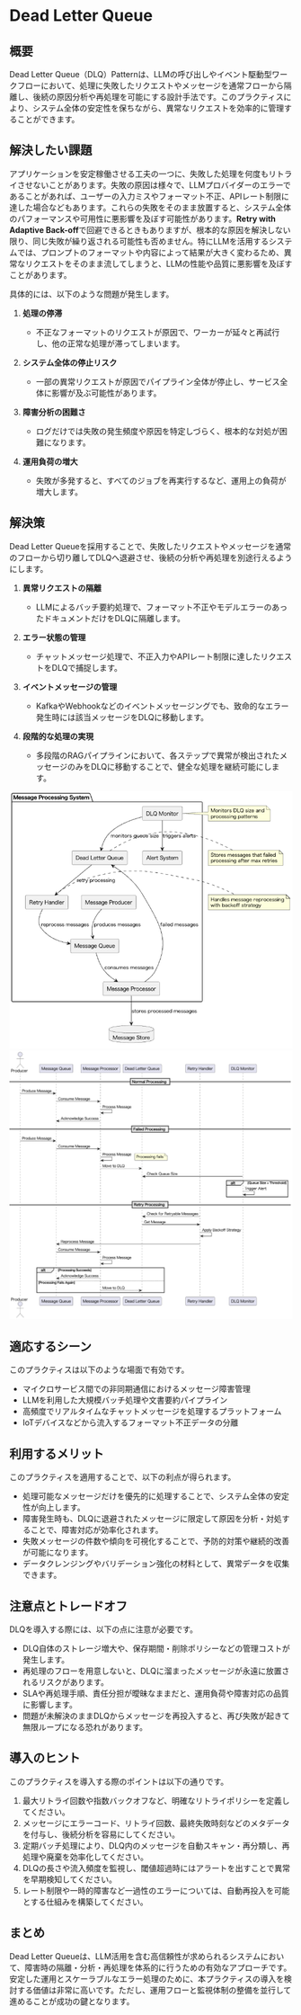 # Dead Letter Queue

## 概要

Dead Letter Queue（DLQ）Patternは、LLMの呼び出しやイベント駆動型ワークフローにおいて、処理に失敗したリクエストやメッセージを通常フローから隔離し、後続の原因分析や再処理を可能にする設計手法です。このプラクティスにより、システム全体の安定性を保ちながら、異常なリクエストを効率的に管理することができます。

## 解決したい課題

アプリケーションを安定稼働させる工夫の一つに、失敗した処理を何度もリトライさせないことがあります。失敗の原因は様々で、LLMプロバイダーのエラーであることがあれば、ユーザーの入力ミスやフォーマット不正、APIレート制限に達した場合などもあります。これらの失敗をそのまま放置すると、システム全体のパフォーマンスや可用性に悪影響を及ぼす可能性があります。**Retry with Adaptive Back-off**で回避できるときもありますが、根本的な原因を解決しない限り、同じ失敗が繰り返される可能性も否めません。特にLLMを活用するシステムでは、プロンプトのフォーマットや内容によって結果が大きく変わるため、異常なリクエストをそのまま流してしまうと、LLMの性能や品質に悪影響を及ぼすことがあります。

具体的には、以下のような問題が発生します。

1. **処理の停滞**
   - 不正なフォーマットのリクエストが原因で、ワーカーが延々と再試行し、他の正常な処理が滞ってしまいます。

2. **システム全体の停止リスク**
   - 一部の異常リクエストが原因でパイプライン全体が停止し、サービス全体に影響が及ぶ可能性があります。

3. **障害分析の困難さ**
   - ログだけでは失敗の発生頻度や原因を特定しづらく、根本的な対処が困難になります。

4. **運用負荷の増大**
   - 失敗が多発すると、すべてのジョブを再実行するなど、運用上の負荷が増大します。

## 解決策

Dead Letter Queueを採用することで、失敗したリクエストやメッセージを通常のフローから切り離してDLQへ退避させ、後続の分析や再処理を別途行えるようにします。

1. **異常リクエストの隔離**
   - LLMによるバッチ要約処理で、フォーマット不正やモデルエラーのあったドキュメントだけをDLQに隔離します。

2. **エラー状態の管理**
   - チャットメッセージ処理で、不正入力やAPIレート制限に達したリクエストをDLQで捕捉します。

3. **イベントメッセージの管理**
   - KafkaやWebhookなどのイベントメッセージングでも、致命的なエラー発生時には該当メッセージをDLQに移動します。

4. **段階的な処理の実現**
   - 多段階のRAGパイプラインにおいて、各ステップで異常が検出されたメッセージのみをDLQに移動することで、健全な処理を継続可能にします。

![img](./uml/images/dead_letter_queue.png)
![img](./uml/images/dead_letter_queue_sequence.png)

## 適応するシーン

このプラクティスは以下のような場面で有効です。

- マイクロサービス間での非同期通信におけるメッセージ障害管理
- LLMを利用した大規模バッチ処理や文書要約パイプライン
- 高頻度でリアルタイムなチャットメッセージを処理するプラットフォーム
- IoTデバイスなどから流入するフォーマット不正データの分離

## 利用するメリット

このプラクティスを適用することで、以下の利点が得られます。

- 処理可能なメッセージだけを優先的に処理することで、システム全体の安定性が向上します。
- 障害発生時も、DLQに退避されたメッセージに限定して原因を分析・対処することで、障害対応が効率化されます。
- 失敗メッセージの件数や傾向を可視化することで、予防的対策や継続的改善が可能になります。
- データクレンジングやバリデーション強化の材料として、異常データを収集できます。

## 注意点とトレードオフ

DLQを導入する際には、以下の点に注意が必要です。

- DLQ自体のストレージ増大や、保存期間・削除ポリシーなどの管理コストが発生します。
- 再処理のフローを用意しないと、DLQに溜まったメッセージが永遠に放置されるリスクがあります。
- SLAや再処理手順、責任分担が曖昧なままだと、運用負荷や障害対応の品質に影響します。
- 問題が未解決のままDLQからメッセージを再投入すると、再び失敗が起きて無限ループになる恐れがあります。

## 導入のヒント

このプラクティスを導入する際のポイントは以下の通りです。

1. 最大リトライ回数や指数バックオフなど、明確なリトライポリシーを定義してください。
2. メッセージにエラーコード、リトライ回数、最終失敗時刻などのメタデータを付与し、後続分析を容易にしてください。
3. 定期バッチ処理により、DLQ内のメッセージを自動スキャン・再分類し、再処理や廃棄を効率化してください。
4. DLQの長さや流入頻度を監視し、閾値超過時にはアラートを出すことで異常を早期検知してください。
5. レート制限や一時的障害など一過性のエラーについては、自動再投入を可能とする仕組みを構築してください。

## まとめ

Dead Letter Queueは、LLM活用を含む高信頼性が求められるシステムにおいて、障害時の隔離・分析・再処理を体系的に行うための有効なアプローチです。安定した運用とスケーラブルなエラー処理のために、本プラクティスの導入を検討する価値は非常に高いです。ただし、運用フローと監視体制の整備を並行して進めることが成功の鍵となります。
